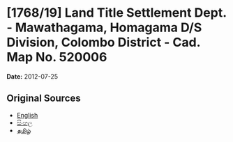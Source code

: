 # [1768/19] Land Title Settlement Dept. - Mawathagama, Homagama D/S Division,  Colombo District - Cad. Map No. 520006

**Date:** 2012-07-25

## Original Sources

- [English](https://documents.gov.lk/view/extra-gazettes/2012/7/1768-19_E.pdf)
- [සිංහල](https://documents.gov.lk/view/extra-gazettes/2012/7/1768-19_S.pdf)
- [தமிழ்](https://documents.gov.lk/view/extra-gazettes/2012/7/1768-19_T.pdf)
